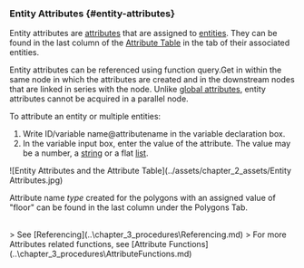 ### Entity Attributes {#entity-attributes}

Entity attributes are [attributes](Attributes.md) that are assigned to [entities](Entities.md). They can be found in the last column of the [Attribute Table](..\chapter_1_mobius_interface\attribute_table.md) in the tab of their associated entities. 

Entity attributes can be referenced using function query.Get in within the same node in which the attributes are created and in the downstream nodes that are linked in series with the node. Unlike [global attributes](Global_Attributes.md), entity attributes cannot be acquired in a parallel node. 

To attribute an entity or multiple entities:

1.  Write ID/variable name@attributename in the variable declaration box.
2.  In the variable input box, enter the value of the attribute. The value may be a number, a [string](..\chapter_3_procedures\Strings.md) or a flat [list](..\chapter_3_procedures\List_Depth.md).


![Entity Attributes and the Attribute Table](../assets/chapter_2_assets/Entity Attributes.jpg)

Attribute name _type_ created for the polygons with an assigned value of "floor" can be found in the last column under the Polygons Tab.

<br>
> See [Referencing](..\chapter_3_procedures\Referencing.md)
> For more Attributes related functions, see [Attribute Functions](..\chapter_3_procedures\AttributeFunctions.md)
